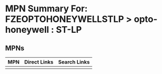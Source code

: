 



# MPN Summary For: FZEOPTOHONEYWELLSTLP > opto-honeywell : ST-LP

## MPNs
  

|MPN|Direct Links|Search Links|
| :--- | :--- | :--- |
||||
